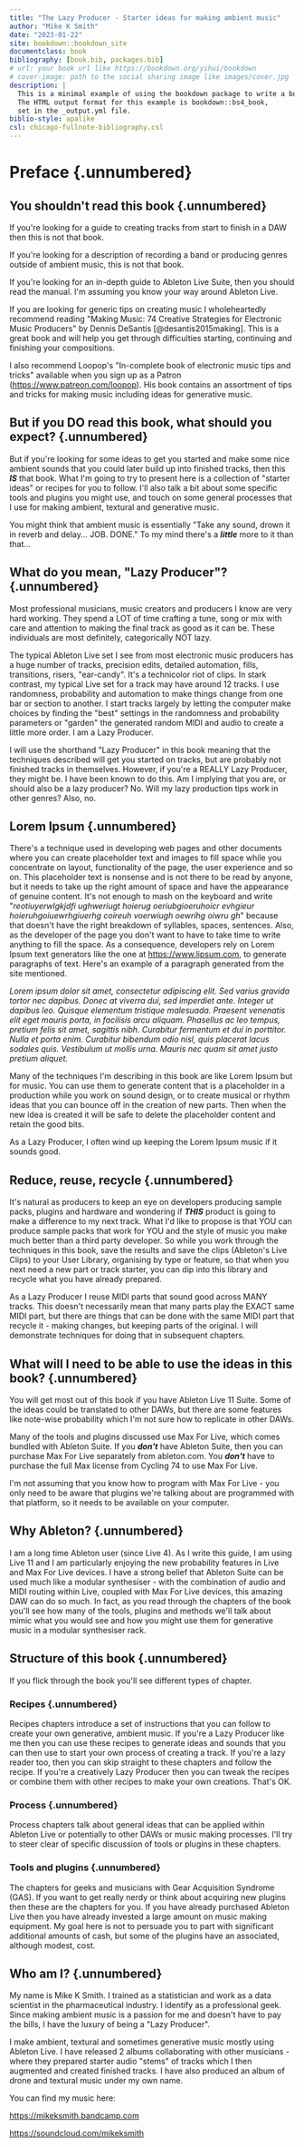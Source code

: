 ```yaml
---
title: "The Lazy Producer - Starter ideas for making ambient music"
author: "Mike K Smith"
date: "2023-01-22"
site: bookdown::bookdown_site
documentclass: book
bibliography: [book.bib, packages.bib]
# url: your book url like https://bookdown.org/yihui/bookdown
# cover-image: path to the social sharing image like images/cover.jpg
description: |
  This is a minimal example of using the bookdown package to write a book.
  The HTML output format for this example is bookdown::bs4_book,
  set in the _output.yml file.
biblio-style: apalike
csl: chicago-fullnote-bibliography.csl
---
```


# Preface {.unnumbered}

## You shouldn't read this book {.unnumbered}

If you're looking for a guide to creating tracks from start to finish in a DAW then this is not that book.

If you're looking for a description of recording a band or producing genres outside of ambient music, this is not that book.

If you're looking for an in-depth guide to Ableton Live Suite, then you should read the manual. I'm assuming you know your way around Ableton Live.

If you are looking for generic tips on creating music I wholeheartedly recommend reading "Making Music: 74 Creative Strategies for Electronic Music Producers" by Dennis DeSantis [@desantis2015making]. This is a great book and will help you get through difficulties starting, continuing and finishing your compositions.

I also recommend Loopop's "In-complete book of electronic music tips and tricks" available when you sign up as a Patron (<https://www.patreon.com/loopop>). His book contains an assortment of tips and tricks for making music including ideas for generative music.

## But if you DO read this book, what should you expect? {.unnumbered}

But if you're looking for some ideas to get you started and make some nice ambient sounds that you could later build up into finished tracks, then this ***IS*** that book. What I'm going to try to present here is a collection of "starter ideas" or recipes for you to follow. I'll also talk a bit about some specific tools and plugins you might use, and touch on some general processes that I use for making ambient, textural and generative music.

You might think that ambient music is essentially "Take any sound, drown it in reverb and delay... JOB. DONE." To my mind there's a ***little*** more to it than that...

## What do you mean, "Lazy Producer"? {.unnumbered}

Most professional musicians, music creators and producers I know are very hard working. They spend a LOT of time crafting a tune, song or mix with care and attention to making the final track as good as it can be. These individuals are most definitely, categorically NOT lazy.

The typical Ableton Live set I see from most electronic music producers has a huge number of tracks, precision edits, detailed automation, fills, transitions, risers, "ear-candy". It's a technicolor riot of clips. In stark contrast, my typical Live set for a track may have around 12 tracks. I use randomness, probability and automation to make things change from one bar or section to another. I start tracks largely by letting the computer make choices by finding the "best" settings in the randomness and probability parameters or "garden" the generated random MIDI and audio to create a little more order. I am a Lazy Producer.

I will use the shorthand "Lazy Producer" in this book meaning that the techniques described will get you started on tracks, but are probably not finished tracks in themselves. However, if you're a REALLY Lazy Producer, they might be. I have been known to do this. Am I implying that you are, or should also be a lazy producer? No. Will my lazy production tips work in other genres? Also, no.

## Lorem Ipsum {.unnumbered}

There's a technique used in developing web pages and other documents where you can create placeholder text and images to fill space while you concentrate on layout, functionality of the page, the user experience and so on. This placeholder text is nonsense and is not there to be read by anyone, but it needs to take up the right amount of space and have the appearance of genuine content. It's not enough to mash on the keyboard and write "*reotiuyerwlgkjdfi ughweriugt hoierug oeriubgioeruhoicr evhgieur hoieruhgoiuewrhgiuerhg coireuh voerwiugh oewrihg oiwru gh*" because that doesn't have the right breakdown of syllables, spaces, sentences. Also, as the developer of the page you don't want to have to take time to write anything to fill the space. As a consequence, developers rely on Lorem Ipsum text generators like the one at <https://www.lipsum.com>, to generate paragraphs of text. Here's an example of a paragraph generated from the site mentioned.

*Lorem ipsum dolor sit amet, consectetur adipiscing elit. Sed varius gravida tortor nec dapibus. Donec at viverra dui, sed imperdiet ante. Integer ut dapibus leo. Quisque elementum tristique malesuada. Praesent venenatis elit eget mauris porta, in facilisis arcu aliquam. Phasellus ac leo tempus, pretium felis sit amet, sagittis nibh. Curabitur fermentum et dui in porttitor. Nulla et porta enim. Curabitur bibendum odio nisl, quis placerat lacus sodales quis. Vestibulum ut mollis urna. Mauris nec quam sit amet justo pretium aliquet.*

Many of the techniques I'm describing in this book are like Lorem Ipsum but for music. You can use them to generate content that is a placeholder in a production while you work on sound design, or to create musical or rhythm ideas that you can bounce off in the creation of new parts. Then when the new idea is created it will be safe to delete the placeholder content and retain the good bits.

As a Lazy Producer, I often wind up keeping the Lorem Ipsum music if it sounds good.

## Reduce, reuse, recycle {.unnumbered}

It's natural as producers to keep an eye on developers producing sample packs, plugins and hardware and wondering if ***THIS*** product is going to make a difference to my next track. What I'd like to propose is that YOU can produce sample packs that work for YOU and the style of music you make much better than a third party developer. So while you work through the techniques in this book, save the results and save the clips (Ableton's Live Clips) to your User Library, organising by type or feature, so that when you next need a new part or track starter, you can dip into this library and recycle what you have already prepared.

As a Lazy Producer I reuse MIDI parts that sound good across MANY tracks. This doesn't necessarily mean that many parts play the EXACT same MIDI part, but there are things that can be done with the same MIDI part that recycle it - making changes, but keeping parts of the original. I will demonstrate techniques for doing that in subsequent chapters.

## What will I need to be able to use the ideas in this book? {.unnumbered}

You will get most out of this book if you have Ableton Live 11 Suite. Some of the ideas could be translated to other DAWs, but there are some features like note-wise probability which I'm not sure how to replicate in other DAWs.

Many of the tools and plugins discussed use Max For Live, which comes bundled with Ableton Suite. If you ***don't*** have Ableton Suite, then you can purchase Max For Live separately from ableton.com. You ***don't*** have to purchase the full Max license from Cycling 74 to use Max For Live.

I'm not assuming that you know how to program with Max For Live - you only need to be aware that plugins we're talking about are programmed with that platform, so it needs to be available on your computer.

## Why Ableton? {.unnumbered}

I am a long time Ableton user (since Live 4). As I write this guide, I am using Live 11 and I am particularly enjoying the new probability features in Live and Max For Live devices. I have a strong belief that Ableton Suite can be used much like a modular synthesiser - with the combination of audio and MIDI routing within Live, coupled with Max For Live devices, this amazing DAW can do so much. In fact, as you read through the chapters of the book you'll see how many of the tools, plugins and methods we'll talk about mimic what you would see and how you might use them for generative music in a modular synthesiser rack.

## Structure of this book {.unnumbered}

If you flick through the book you'll see different types of chapter.

### Recipes {.unnumbered}

Recipes chapters introduce a set of instructions that you can follow to create your own generative, ambient music. If you're a Lazy Producer like me then you can use these recipes to generate ideas and sounds that you can then use to start your own process of creating a track. If you're a lazy reader too, then you can skip straight to these chapters and follow the recipe. If you're a creatively Lazy Producer then you can tweak the recipes or combine them with other recipes to make your own creations. That's OK.

### Process {.unnumbered}

Process chapters talk about general ideas that can be applied within Ableton Live or potentially to other DAWs or music making processes. I'll try to steer clear of specific discussion of tools or plugins in these chapters.

### Tools and plugins {.unnumbered}

The chapters for geeks and musicians with Gear Acquisition Syndrome (GAS). If you want to get really nerdy or think about acquiring new plugins then these are the chapters for you. If you have already purchased Ableton Live then you have already invested a large amount on music making equipment. My goal here is not to persuade you to part with significant additional amounts of cash, but some of the plugins have an associated, although modest, cost.

## Who am I? {.unnumbered}

My name is Mike K Smith. I trained as a statistician and work as a data scientist in the pharmaceutical industry. I identify as a professional geek. Since making ambient music is a passion for me and doesn't have to pay the bills, I have the luxury of being a "Lazy Producer".

I make ambient, textural and sometimes generative music mostly using Ableton Live. I have released 2 albums collaborating with other musicians - where they prepared starter audio "stems" of tracks which I then augmented and created finished tracks. I have also produced an album of drone and textural music under my own name.

You can find my music here:

<https://mikeksmith.bandcamp.com>

<https://soundcloud.com/mikeksmith>
